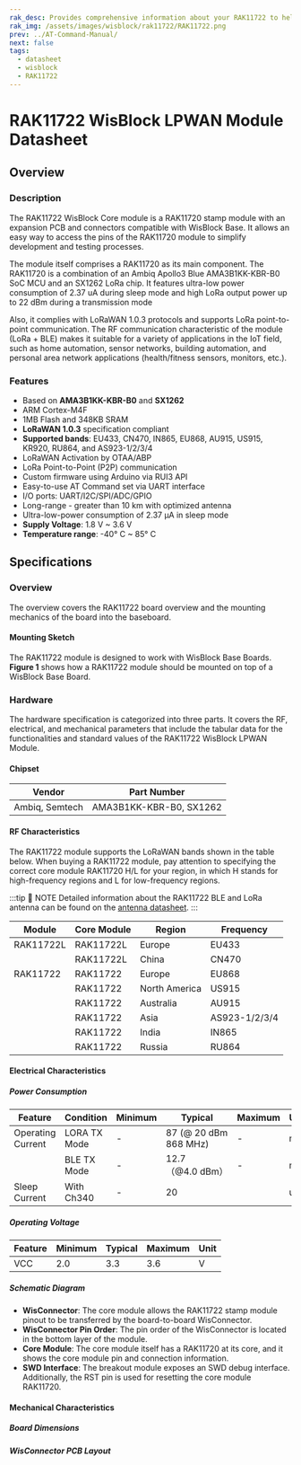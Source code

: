 ```yaml
---
rak_desc: Provides comprehensive information about your RAK11722 to help you use it. This information includes technical specifications, characteristics, and requirements, and it also discusses the device components.
rak_img: /assets/images/wisblock/rak11722/RAK11722.png
prev: ../AT-Command-Manual/
next: false
tags:
  - datasheet
  - wisblock
  - RAK11722
---
```


# RAK11722 WisBlock LPWAN Module Datasheet


## Overview

### Description

The RAK11722 WisBlock Core module is a RAK11720 stamp module with an expansion PCB and connectors compatible with WisBlock Base. It allows an easy way to access the pins of the RAK11720 module to simplify development and testing processes.

The module itself comprises a RAK11720 as its main component. The RAK11720 is a combination of an Ambiq Apollo3 Blue AMA3B1KK-KBR-B0 SoC MCU and an SX1262 LoRa chip. It features ultra-low power consumption of 2.37&nbsp;uA during sleep mode and high LoRa output power up to 22&nbsp;dBm during a transmission mode

Also, it complies with LoRaWAN 1.0.3 protocols and supports LoRa point-to-point communication. The RF communication characteristic of the module (LoRa + BLE) makes it suitable for a variety of applications in the IoT field, such as home automation, sensor networks, building automation, and personal area network applications (health/fitness sensors, monitors, etc.).


### Features

- Based on **AMA3B1KK-KBR-B0** and **SX1262**
- ARM Cortex-M4F
- 1MB Flash and 348KB SRAM
- **LoRaWAN 1.0.3** specification compliant
- **Supported bands**: EU433, CN470, IN865, EU868, AU915, US915, KR920, RU864, and AS923-1/2/3/4
- LoRaWAN Activation by OTAA/ABP
- LoRa Point-to-Point (P2P) communication
- Custom firmware using Arduino via RUI3 API
- Easy-to-use AT Command set via UART interface
- I/O ports: UART/I2C/SPI/ADC/GPIO
- Long-range - greater than 10&nbsp;km with optimized antenna
- Ultra-low-power consumption of 2.37&nbsp;μA in sleep mode
- **Supply Voltage**: 1.8&nbsp;V ~ 3.6&nbsp;V
- **Temperature range**: -40°&nbsp;C ~ 85°&nbsp;C

## Specifications

### Overview

The overview covers the RAK11722 board overview and the mounting mechanics of the board into the baseboard.

#### Mounting Sketch

The RAK11722 module is designed to work with WisBlock Base Boards. **Figure 1** shows how a RAK11722 module should be mounted on top of a WisBlock Base Board.

<rk-img
  src="/assets/images/wisblock/rak11722/datasheet/mounting.png"
  width="50%"
  caption="RAK11722 Mounting Sketch"
/>

### Hardware

The hardware specification is categorized into three parts. It covers the RF, electrical, and mechanical parameters that include the tabular data for the functionalities and standard values of the RAK11722 WisBlock LPWAN Module.

#### Chipset

| Vendor         | Part Number             |
| -------------- | ----------------------- |
| Ambiq, Semtech | AMA3B1KK-KBR-B0, SX1262 |

#### RF Characteristics

The RAK11722 module supports the LoRaWAN bands shown in the table below. When buying a RAK11722 module, pay attention to specifying the correct core module RAK11720 H/L for your region, in which H stands for high-frequency regions and L for low-frequency regions.

:::tip 📝 NOTE
Detailed information about the RAK11722 BLE and LoRa antenna can be found on the [antenna datasheet](https://downloads.rakwireless.com/LoRa/WisBlock/Accessories/).
:::

| Module    | Core Module | Region        | Frequency     |
| --------- | ----------- | ------------- | ------------- |
| RAK11722L | RAK11722L   | Europe        | EU433         |
|           | RAK11722L   | China         | CN470         |
| RAK11722  | RAK11722    | Europe        | EU868         |
|           | RAK11722    | North America | US915         |
|           | RAK11722    | Australia     | AU915         |
|           | RAK11722    | Asia          | AS923-1/2/3/4 |
|           | RAK11722    | India         | IN865         |
|           | RAK11722    | Russia        | RU864         |

#### Electrical Characteristics

##### Power Consumption

| Feature           | Condition    | Minimum | Typical                              | Maximum | Unit |
| ----------------- | ------------ | ------- | ------------------------------------ | ------- | ---- |
| Operating Current | LORA TX Mode | -       | 87 (@&nbsp;20&nbsp;dBm 868&nbsp;MHz) | -       | mA   |
|                   | BLE TX Mode  | -       | 12.7（@4.0&nbsp;dBm）                | -       | mA   |
| Sleep Current     | With Ch340   | -       | 20                                   |         | uA   |


##### Operating Voltage

| Feature | Minimum | Typical | Maximum | Unit |
| ------- | ------- | ------- | ------- | ---- |
| VCC     | 2.0     | 3.3     | 3.6     | V    |

##### Schematic Diagram

<rk-img
  src="/assets/images/wisblock/rak11722/datasheet/schematic.png"
  width="100%"
  caption="RAK11722 Schematic Diagram"
/>

- **WisConnector**: The core module allows the RAK11722 stamp module pinout to be transferred by the board-to-board WisConnector.
- **WisConnector Pin Order**: The pin order of the WisConnector is located in the bottom layer of the module.
- **Core Module**: The core module itself has a RAK11720 at its core, and it shows the core module pin and connection information.
- **SWD Interface**: The breakout module exposes an SWD debug interface. Additionally, the RST pin is used for resetting the core module RAK11720.

#### Mechanical Characteristics

##### Board Dimensions

<rk-img
  src="/assets/images/wisblock/rak11722/datasheet/board-dimension.png"
  width="80%"
  caption="Mechanical Dimensions"
/>

##### WisConnector PCB Layout

<rk-img
  src="/assets/images/wisblock/rak11722/datasheet/wisconnector.png"
  width="100%"
  caption="WisConnector PCB footprint and recommendations"
/>
